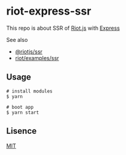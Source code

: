 # riot-express-ssr

This repo is about SSR of [Riot.js](https://riot.js.org/) with [Express](https://expressjs.com/)

See also
* [@riotjs/ssr](https://github.com/riot/ssr)
* [riot/examples/ssr](https://github.com/riot/examples/blob/gh-pages/ssr/)

## Usage

```
# install modules
$ yarn

# boot app
$ yarn start
```

## Lisence

[MIT](https://github.com/kkeeth/riot-express-ssr/blob/master/LISENCE)
